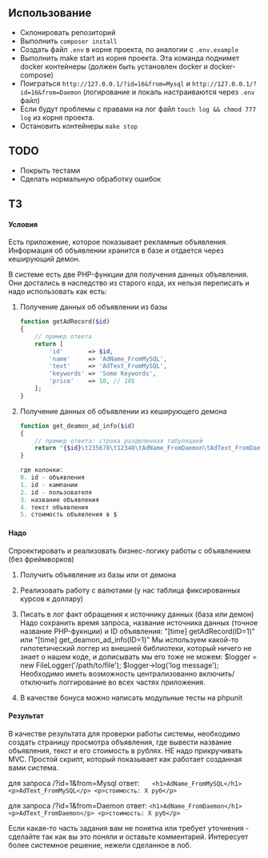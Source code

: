 Использование
-------------
* Склонировать репозиторий
* Выполнить `composer install`
* Создать файл `.env` в корне проекта, по аналогии с `.env.example`
* Выполнить make start из корня проекта. Эта команда поднимет docker контейнеры (должен быть установлен docker и docker-compose)
* Поиграться `http://127.0.0.1/?id=16&from=Mysql` и `http://127.0.0.1/?id=16&from=Daemon` (логирование и локаль настраиваются через `.env` файл)
* Если будут проблемы с правами на лог файл `touch log && chmod 777 log` из корня проекта.
* Остановить контейнеры `make stop`

TODO
----
* Покрыть тестами
* Сделать нормальную обработку ошибок

ТЗ
--
#### Условия

Есть приложение, которое показывает рекламные объявления.
Информация об объявлении хранится в базе и отдается через кеширующий демон.

В системе есть две PHP-функции для получения данных объявления. Они достались в наследство из старого кода, их нельзя переписать и надо использовать как есть:

1. Получение данных об объявлении из базы

    ```php
    function getAdRecord($id)
    {
        // пример ответа
        return [
            'id'       => $id,
            'name'     => 'AdName_FromMySQL',
            'text'     => 'AdText_FromMySQL',
            'keywords' => 'Some Keywords',
            'price'    => 10, // 10$
        ];
    }
    ```

2. Получение данных об объявлении из кеширующего демона

    ```php
    function get_deamon_ad_info($id)
    {
        // пример ответа: строка разделенная табуляцией
        return "{$id}\t235678\t12348\tAdName_FromDaemon\tAdText_FromDaemon\t11";
    }
    
    где колонки:
    0. id - объявления
    1. id - кампании
    2. id - пользователя
    3. название объявления
    4. текст объявления
    5. стоимость объявления в $
    ```

#### Надо
Спроектировать и реализовать бизнес-логику работы с объявлением (без фреймворков)

1. Получить объявление из базы или от демона

2. Реализовать работу с валютами (у нас таблица фиксированных курсов к доллару)

3. Писать в лог факт обращения к источнику данных (база или демон)
Надо сохранить время запроса, название источника данных (точное название PHP-фукнции) и ID объявления:
"[time] getAdRecord(ID=1)"
или
"[time] get_deamon_ad_info(ID=1)"
Мы используем какой-то гипотетический логгер из внешней библиотеки, который ничего не знает о нашем коде, и дописывать мы его тоже не можем:
$logger = new FileLogger('/path/to/file');
$logger->log('log message');
Необходимо иметь возможность централизованно включить/отключить логгирование во всех частях приложения.

4. В качестве бонуса можно написать модульные тесты на phpunit


#### Результат

В качестве результата для проверки работы системы, необходимо создать страницу просмотра объявления, где вывести название объявления, текст и его стоимость в рублях.
НЕ надо прикручивать MVC. Простой скрипт, который показывает как работает созданная вами система.

для запроса /?id=1&from=Mysql
ответ:
    ```   
    <h1>AdName_FromMySQL</h1>
    <p>AdText_FromMySQL</p>
    <p>стоимость: Х руб</p>
    ```
    
для запроса /?id=1&from=Daemon
ответ:
    ```
    <h1>AdName_FromDaemon</h1>
    <p>AdText_FromDaemon</p>
    <p>стоимость: Х руб</p>
    ```
    
Если какая-то часть задания вам не понятна или требует уточнения - сделайте так как вы это поняли и оставьте комментарий.
Интересует более системное решение, нежели сделанное в лоб.
